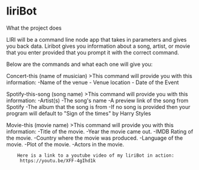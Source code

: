 # liriBot

What the project does

LIRI will be a command line node app that takes in parameters and gives you back data. Liribot gives you information about a song, artist, or movie that you enter provided that you prompt it with the correct command. 

Below are the commands and what each one will give you:

Concert-this (name of musician)
    >This command will provide you with this information:
        -Name of the venue
       - Venue location
       - Date of the Event 
       
Spotify-this-song (song name)
    >This command will provide you with this information:
        -Artist(s)
        -The song's name
        -A preview link of the song from Spotify
        -The album that the song is from
        -If no song is provided then your program will default to "Sign of the times" by Harry Styles

Movie-this (movie name)
    >This command will provide you with this information:
        -Title of the movie.
        -Year the movie came out.
        -IMDB Rating of the movie.
        -Country where the movie was produced.
        -Language of the movie.
        -Plot of the movie.
        -Actors in the movie.
        
        Here is a link to a youtube video of my liriBot in action:
         https://youtu.be/XFF-4gIhd1k
